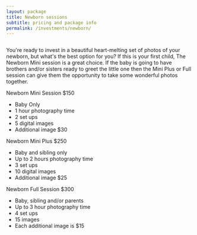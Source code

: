 ```yaml
---
layout: package
title: Newborn sessions
subtitle: pricing and package info
permalink: /investments/newborn/
---
```


<figure class="mb-10">
  <img src="/images/investments-newborn-feature.jpg" class="rounded-lg" alt="">
</figure>

<p class="has-drop-cap">
  You're ready to invest in a beautiful heart-melting set of photos of your newborn, but what's the best option for you? If this is your first child, The Newborn Mini session is a great choice. If the baby is going to have brothers and/or sisters ready to greet the little one then the Mini Plus or Full session can give them the opportunity to take some wonderful photos together.
</p>

<section class="grid grid-cols-3 gap-2">
<aside>
  <div>
    <span class="font-sans">Newborn Mini Session $150</span>
  </div>
  <ul>
    <li>Baby Only</li>
    <li>1 hour photography time</li>
    <li>2 set ups</li>
    <li>5 digital images</li>
    <li>Additional image $30</li>
  </ul>
</aside>

<aside>
  <div>
    <span class="font-sans">Newborn Mini Plus $250</span>
  </div>
  <ul>
    <li>Baby and sibling only</li>
    <li>Up to 2 hours photography time</li>
    <li>3 set ups</li>
    <li>10 digital images</li>
    <li>Additional image $25</li>
  </ul>
</aside>
<aside>
<div>
  <span class="font-sans">Newborn Full Session $300</span>
</div>
<ul>
  <li>Baby, sibling and/or parents</li>
  <li>Up to 3 hour photography time</li>
  <li>4 set ups</li>
  <li>15 images</li>
  <li>Each additional image is $15</li>
</ul>
</aside>
</section>
